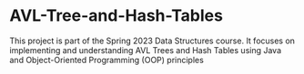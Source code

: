 # AVL-Tree-and-Hash-Tables
This project is part of the Spring 2023  Data Structures course. It focuses on implementing and understanding AVL Trees and Hash Tables using Java and Object-Oriented Programming (OOP) principles

